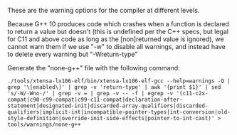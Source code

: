 These are the warning options for the compiler at different levels.

Because G++ 10 produces code which crashes when a function is declared
to return a value but doesn't (this is undefined per the C++ specs, but legal
for C11 and above code as long as the [non]returned value is ignored), we
cannot warn them if we use "-w" to disable all warnings, and instead have
to delete every warning but "-Wreturn-type"

Generate the "none-g++" file with the following command:
````
./tools/xtensa-lx106-elf/bin/xtensa-lx106-elf-gcc --help=warnings -Q | grep '\[enabled\]' | grep -v 'return-type' | awk '{print $1}' | sed 's/-W/-Wno-/' | grep -v = | grep -v -- -f | egrep -v '(c11-c2x-compat|c90-c99-compat|c99-c11-compat|declaration-after-statement|designated-init|discarded-array-qualifiers|discarded-qualifiers|implicit-int|incompatible-pointer-types|int-conversion|old-style-definition|override-init-side-effects|pointer-to-int-cast)' > tools/warnings/none-g++
````
